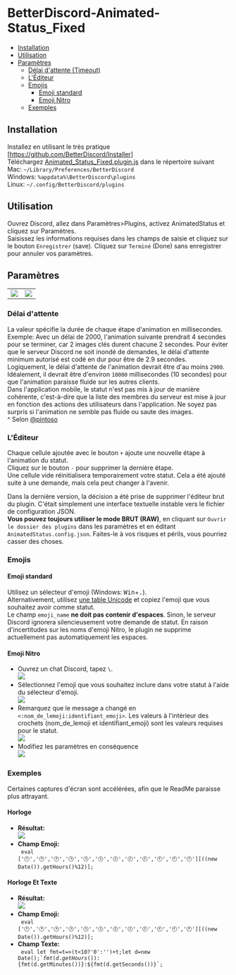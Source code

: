 # BetterDiscord-Animated-Status_Fixed

* [Installation](#installation)
* [Utilisation](#utilisation)
* [Paramètres](#paramètres)
  * [Délai d'attente (Timeout)](#délai-dattente)
  * [L'Éditeur](#léditeur)
  * [Emojis](#emojis)
    * [Emoji standard](#emoji-standard)
    * [Emoji Nitro](#emoji-nitro)
  * [Exemples](#exemples)

## Installation
Installez en utilisant le très pratique [https://github.com/BetterDiscord/Installer] \
Téléchargez [Animated_Status_Fixed.plugin.js](/Animated_Status_fixed.plugin.js?raw=true) dans le répertoire suivant \
Mac: `~/Library/Preferences/BetterDiscord`\
Windows: `%appdata%\BetterDiscord\plugins`\
Linux: `~/.config/BetterDiscord/plugins`

## Utilisation
Ouvrez Discord, allez dans Paramètres\>Plugins, activez AnimatedStatus et cliquez sur Paramètres.\
Saisissez les informations requises dans les champs de saisie et cliquez sur le bouton `Enregistrer` (save).
Cliquez sur `Terminé` (Done) sans enregistrer pour annuler vos paramètres.

## Paramètres
<table align="center">
  <td> <img src="Screenshots/Settings_Dark.png"> </td>
  <td> <img src="Screenshots/Settings_Light.png"> </td>
</table>

### Délai d'attente
La valeur spécifie la durée de chaque étape d'animation en millisecondes.
Exemple: Avec un délai de 2000, l'animation suivante prendrait 4 secondes pour se terminer, car 2 images clés durent chacune 2 secondes.
Pour éviter que le serveur Discord ne soit inondé de demandes, le délai d'attente minimum autorisé est codé en dur pour être de 2.9 secondes. \
Logiquement, le délai d'attente de l'animation devrait être d'au moins `2900`. Idéalement, il devrait être d'environ `10000` millisecondes (10 secondes) pour que l'animation paraisse fluide sur les autres clients. \
Dans l'application mobile, le statut n'est pas mis à jour de manière cohérente, c'est-à-dire que la liste des membres du serveur est mise à jour en fonction des actions des utilisateurs dans l'application. Ne soyez pas surpris si l'animation ne semble pas fluide ou saute des images. \
^ Selon [@pintoso](https://github.com/pintoso)

### L'Éditeur
Chaque cellule ajoutée avec le bouton `+` ajoute une nouvelle étape à l'animation du statut. \
Cliquez sur le bouton `-` pour supprimer la dernière étape. \
Une cellule vide réinitialisera temporairement votre statut. Cela a été ajouté suite à une demande, mais cela peut changer à l'avenir.

Dans la dernière version, la décision a été prise de supprimer l'éditeur brut du plugin. C'était simplement une interface textuelle instable vers le fichier de configuration JSON. \
**Vous pouvez toujours utiliser le mode BRUT (RAW)**, en cliquant sur `Ouvrir le dossier des plugins` dans les paramètres et en éditant `AnimatedStatus.config.json`. Faites-le à vos risques et périls, vous pourriez casser des choses.

### Emojis
#### Emoji standard
Utilisez un sélecteur d'emoji (Windows: <kbd>Win</kbd>+<kbd>.</kbd>). \
Alternativement, utilisez [une table Unicode](https://unicode.org/emoji/charts/full-emoji-list.html) et copiez l'emoji que vous souhaitez avoir comme statut. \
Le champ `emoji_name` **ne doit pas contenir d'espaces**. Sinon, le serveur Discord ignorera silencieusement votre demande de statut.
En raison d'incertitudes sur les noms d'emoji Nitro, le plugin ne supprime actuellement pas automatiquement les espaces.

#### Emoji Nitro
- Ouvrez un chat Discord, tapez `\`. \
  <img src="Screenshots/nitro0.png">
- Sélectionnez l'emoji que vous souhaitez inclure dans votre statut à l'aide du sélecteur d'emoji. \
  <img src="Screenshots/nitro1.png">
- Remarquez que le message a changé en `<:nom_de_lemoji:identifiant_emoji>`. Les valeurs à l'intérieur des crochets (nom_de_lemoji et identifiant_emoji) sont les valeurs requises pour le statut. \
  <img src="Screenshots/nitro2.png">
- Modifiez les paramètres en conséquence \
  <img src="Screenshots/nitro3.png">

### Exemples
Certaines captures d'écran sont accélérées, afin que le ReadMe paraisse plus attrayant.

#### Horloge
- **Résultat:** \
  <img src="Screenshots/JS_Clock.gif">
- **Champ Emoji:** \
  <code> eval ['🕛','🕐','🕑','🕒','🕓','🕔','🕕','🕖','🕗','🕘','🕙','🕚'][((new Date()).getHours()%12)]; </code>

#### Horloge Et Texte
- **Résultat:** \
  <img src="Screenshots/JS_ClockText.png">
- **Champ Emoji:** \
  <code> eval ['🕛','🕐','🕑','🕒','🕓','🕔','🕕','🕖','🕗','🕘','🕙','🕚'][((new Date()).getHours()%12)]; </code>
- **Champ Texte:** \
  <code> eval let fmt=t=>(t<10?'0':'')+t;let d=new Date();\`${fmt(d.getHours())}:${fmt(d.getMinutes())}:${fmt(d.getSeconds())}\`; </code>
